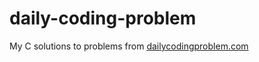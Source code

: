 # daily-coding-problem
My C solutions to problems from [dailycodingproblem.com](dailycodingproblem.com)
